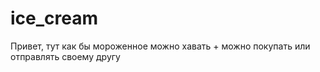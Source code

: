 # ice_cream
Привет, тут как бы мороженное можно хавать + можно покупать или отправлять своему другу
